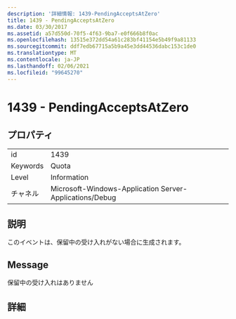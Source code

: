 ```yaml
---
description: '詳細情報: 1439-PendingAcceptsAtZero'
title: 1439 - PendingAcceptsAtZero
ms.date: 03/30/2017
ms.assetid: a57d550d-70f5-4f63-9ba7-e0f666b8f0ac
ms.openlocfilehash: 13515e372dd54a61c283bf41154e5b49f9a81133
ms.sourcegitcommit: ddf7edb67715a5b9a45e3dd44536dabc153c1de0
ms.translationtype: MT
ms.contentlocale: ja-JP
ms.lasthandoff: 02/06/2021
ms.locfileid: "99645270"
---
```

# <a name="1439---pendingacceptsatzero"></a>1439 - PendingAcceptsAtZero

## <a name="properties"></a>プロパティ  
  
|||  
|-|-|  
|id|1439|  
|Keywords|Quota|  
|Level|Information|  
|チャネル|Microsoft-Windows-Application Server-Applications/Debug|  
  
## <a name="description"></a>説明  

 このイベントは、保留中の受け入れがない場合に生成されます。  
  
## <a name="message"></a>Message  

 保留中の受け入れはありません  
  
## <a name="details"></a>詳細
